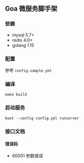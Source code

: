 ## Goa 微服务脚手架

### 依赖

- mysql 5.7+
- redis 4.0+
- golang 1.15

### 配置

参考 `config.sample.yml`

### 编译

```
make build
```

### 启动服务

```shell
boot --config config.yml runserver
```

### 接口文档

#### 错误码

- 60001 参数错误